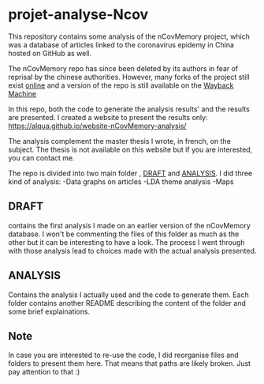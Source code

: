 # projet-analyse-Ncov
 
This repository contains some analysis of the nCovMemory project, which was a database of articles linked to the coronavirus epidemy in China hosted on GitHub as well.
 
The nCovMemory repo has since been deleted by its authors in fear of reprisal by the chinese authorities. However, many forks of the project still exist [online](https://github.com/Alqua/nCovMemory)  and a version of the repo is still available on the [Wayback Machine](https://web.archive.org/web/20200425145421/https:/2019ncovmemory.github.io/nCovMemory/#)

In this repo, both the code to generate the analysis results' and the results are presented. I created a website to present the results only: https://alqua.github.io/website-nCovMemory-analysis/

The analysis complement the master thesis I wrote, in french, on the subject. The thesis is not available on this website but if you are interested, you can contact me.

The repo is divided into two main folder , [DRAFT](https://github.com/Alqua/projet-analyse-Ncov/tree/master/DRAFT) and [ANALYSIS](https://github.com/Alqua/projet-analyse-Ncov/tree/master/ANALYSIS). I did three kind of analysis:
-Data graphs on articles
-LDA theme analysis
-Maps

## DRAFT
contains the first analysis I made on an earlier version of the nCovMemory database. I won't be commenting the files of this folder as much as the other but it can be interesting to have a look. The process I went through with those analysis lead to choices made with the actual analysis presented.

## ANALYSIS
Contains the analysis I actually used and the code to generate them. Each folder contains another README describing the content of the folder and some brief explainations.

## Note
In case you are interested to re-use the code, I did reorganise files and folders to present them here. That means that paths are likely broken. Just pay attention to that :)
